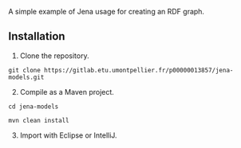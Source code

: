 A simple example of Jena usage for creating an RDF graph.

## Installation

1. Clone the repository.

```
git clone https://gitlab.etu.umontpellier.fr/p00000013857/jena-models.git
```

2. Compile as a Maven project. 

 ```
 cd jena-models
 
 mvn clean install
 ```

3. Import with Eclipse or IntelliJ.
